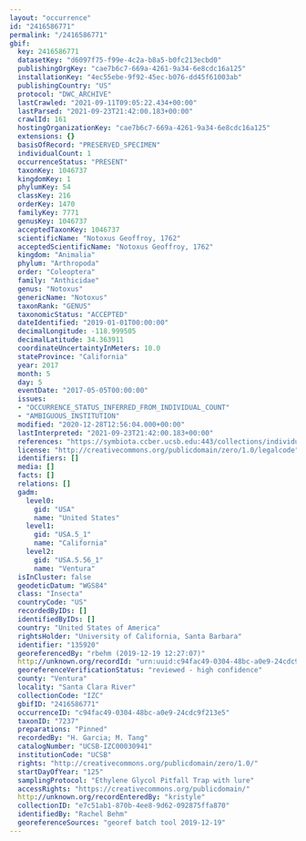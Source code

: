 ```yaml
---
layout: "occurrence"
id: "2416586771"
permalink: "/2416586771"
gbif:
  key: 2416586771
  datasetKey: "d6097f75-f99e-4c2a-b8a5-b0fc213ecbd0"
  publishingOrgKey: "cae7b6c7-669a-4261-9a34-6e8cdc16a125"
  installationKey: "4ec55ebe-9f92-45ec-b076-dd45f61003ab"
  publishingCountry: "US"
  protocol: "DWC_ARCHIVE"
  lastCrawled: "2021-09-11T09:05:22.434+00:00"
  lastParsed: "2021-09-23T21:42:00.183+00:00"
  crawlId: 161
  hostingOrganizationKey: "cae7b6c7-669a-4261-9a34-6e8cdc16a125"
  extensions: {}
  basisOfRecord: "PRESERVED_SPECIMEN"
  individualCount: 1
  occurrenceStatus: "PRESENT"
  taxonKey: 1046737
  kingdomKey: 1
  phylumKey: 54
  classKey: 216
  orderKey: 1470
  familyKey: 7771
  genusKey: 1046737
  acceptedTaxonKey: 1046737
  scientificName: "Notoxus Geoffroy, 1762"
  acceptedScientificName: "Notoxus Geoffroy, 1762"
  kingdom: "Animalia"
  phylum: "Arthropoda"
  order: "Coleoptera"
  family: "Anthicidae"
  genus: "Notoxus"
  genericName: "Notoxus"
  taxonRank: "GENUS"
  taxonomicStatus: "ACCEPTED"
  dateIdentified: "2019-01-01T00:00:00"
  decimalLongitude: -118.999505
  decimalLatitude: 34.363911
  coordinateUncertaintyInMeters: 10.0
  stateProvince: "California"
  year: 2017
  month: 5
  day: 5
  eventDate: "2017-05-05T00:00:00"
  issues:
  - "OCCURRENCE_STATUS_INFERRED_FROM_INDIVIDUAL_COUNT"
  - "AMBIGUOUS_INSTITUTION"
  modified: "2020-12-28T12:56:04.000+00:00"
  lastInterpreted: "2021-09-23T21:42:00.183+00:00"
  references: "https://symbiota.ccber.ucsb.edu:443/collections/individual/index.php?occid=135920"
  license: "http://creativecommons.org/publicdomain/zero/1.0/legalcode"
  identifiers: []
  media: []
  facts: []
  relations: []
  gadm:
    level0:
      gid: "USA"
      name: "United States"
    level1:
      gid: "USA.5_1"
      name: "California"
    level2:
      gid: "USA.5.56_1"
      name: "Ventura"
  isInCluster: false
  geodeticDatum: "WGS84"
  class: "Insecta"
  countryCode: "US"
  recordedByIDs: []
  identifiedByIDs: []
  country: "United States of America"
  rightsHolder: "University of California, Santa Barbara"
  identifier: "135920"
  georeferencedBy: "rbehm (2019-12-19 12:27:07)"
  http://unknown.org/recordId: "urn:uuid:c94fac49-0304-48bc-a0e9-24cdc9f213e5"
  georeferenceVerificationStatus: "reviewed - high confidence"
  county: "Ventura"
  locality: "Santa Clara River"
  collectionCode: "IZC"
  gbifID: "2416586771"
  occurrenceID: "c94fac49-0304-48bc-a0e9-24cdc9f213e5"
  taxonID: "7237"
  preparations: "Pinned"
  recordedBy: "H. Garcia; M. Tang"
  catalogNumber: "UCSB-IZC00030941"
  institutionCode: "UCSB"
  rights: "http://creativecommons.org/publicdomain/zero/1.0/"
  startDayOfYear: "125"
  samplingProtocol: "Ethylene Glycol Pitfall Trap with lure"
  accessRights: "https://creativecommons.org/publicdomain/"
  http://unknown.org/recordEnteredBy: "kristyle"
  collectionID: "e7c51ab1-870b-4ee8-9d62-092875ffa870"
  identifiedBy: "Rachel Behm"
  georeferenceSources: "georef batch tool 2019-12-19"
---
```

